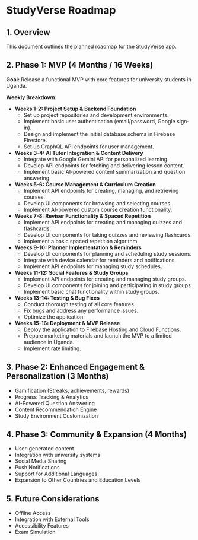 # StudyVerse Roadmap

## 1. Overview

This document outlines the planned roadmap for the StudyVerse app.

## 2. Phase 1: MVP (4 Months / 16 Weeks)

**Goal:** Release a functional MVP with core features for university students in Uganda.

**Weekly Breakdown:**

*   **Weeks 1-2: Project Setup & Backend Foundation**
    *   Set up project repositories and development environments.
    *   Implement basic user authentication (email/password, Google sign-in).
    *   Design and implement the initial database schema in Firebase Firestore.
    *   Set up GraphQL API endpoints for user management.
*   **Weeks 3-4: AI Tutor Integration & Content Delivery**
    *   Integrate with Google Gemini API for personalized learning.
    *   Develop API endpoints for fetching and delivering lesson content.
    *   Implement basic AI-powered content summarization and question answering.
*   **Weeks 5-6: Course Management & Curriculum Creation**
    *   Implement API endpoints for creating, managing, and retrieving courses.
    *   Develop UI components for browsing and selecting courses.
    *   Implement AI-powered custom course creation functionality.
*   **Weeks 7-8: Reviser Functionality & Spaced Repetition**
    *   Implement API endpoints for creating and managing quizzes and flashcards.
    *   Develop UI components for taking quizzes and reviewing flashcards.
    *   Implement a basic spaced repetition algorithm.
*   **Weeks 9-10: Planner Implementation & Reminders**
    *   Develop UI components for planning and scheduling study sessions.
    *   Integrate with device calendar for reminders and notifications.
    *   Implement API endpoints for managing study schedules.
*   **Weeks 11-12: Social Features & Study Groups**
    *   Implement API endpoints for creating and managing study groups.
    *   Develop UI components for joining and participating in study groups.
    *   Implement basic chat functionality within study groups.
*   **Weeks 13-14: Testing & Bug Fixes**
    *   Conduct thorough testing of all core features.
    *   Fix bugs and address any performance issues.
    *   Optimize the application.
*   **Weeks 15-16: Deployment & MVP Release**
    *   Deploy the application to Firebase Hosting and Cloud Functions.
    *   Prepare marketing materials and launch the MVP to a limited audience in Uganda.
    *   Implement rate limiting.

## 3. Phase 2: Enhanced Engagement & Personalization (3 Months)

*   Gamification (Streaks, achievements, rewards)
*   Progress Tracking & Analytics
*   AI-Powered Question Answering
*   Content Recommendation Engine
*   Study Environment Customization

## 4. Phase 3: Community & Expansion (4 Months)

*   User-generated content
*   Integration with university systems
*   Social Media Sharing
*   Push Notifications
*   Support for Additional Languages
*   Expansion to Other Countries and Education Levels

## 5. Future Considerations

*   Offline Access
*   Integration with External Tools
*   Accessibility Features
*   Exam Simulation